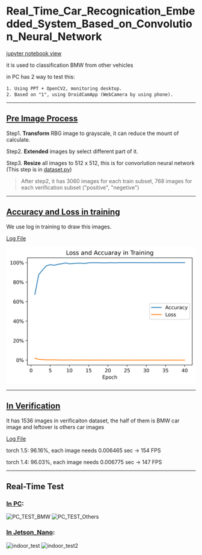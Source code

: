# Real_Time_Car_Recognication_Embedded_System_Based_on_Convolution_Neural_Network

[jupyter notebook view](./CNN.ipynb)

it is used to classification BMW from other vehicles

in PC has 2 way to test this:
    
    1. Using PPT + OpenCV2, monitoring desktop.
    2. Based on "1", using DroidCamApp (WebCamera by using phone).


---

## [Pre Image Process](./packages/prepare.py)

Step1. **Transform** RBG image to grayscale, it can reduce the mount of calculate.

Step2. **Extended** images by select different part of it.

Step3. **Resize** all images to 512 x 512, this is for convorlution neural network (This step is in [dataset.py](./packages/dataset.py))


> After step2, it has 3060 images for each train subset, 768 images for each verification subset ("positive", "negetive")

----

## [Accuracy and Loss in training](./Loss_Acc_Visualization.py)

We use log in training to draw this images.

[Log File](./result/train.log)


![Acc_and_Loss](./images/Loss_and_Accuracy_in_Training.png)

---

## [In Verification](./verificaiton.py)

It has 1536 images in verificaiton dataset, the half of them is BMW car image and leftover is others car images

[Log File](./result/verification.log)

torch 1.5: 96.16%, each image needs 0.006465 sec -> 154 FPS

torch 1.4: 96.03%, each image needs 0.006775 sec -> 147 FPS

---

## Real-Time Test
### [In PC](./Real-Time-test/PC.py):
![PC_TEST_BMW](./images/PC_TEST_BMW.png)
![PC_TEST_Others](./images/PC_TEST_Others.png)
### [In Jetson_Nano](./Real-Time-test/Jetson_Nano.py):
![indoor_test](./images/indoor_test.jpg)
![indoor_test2](./images/indoor_test2.jpg)